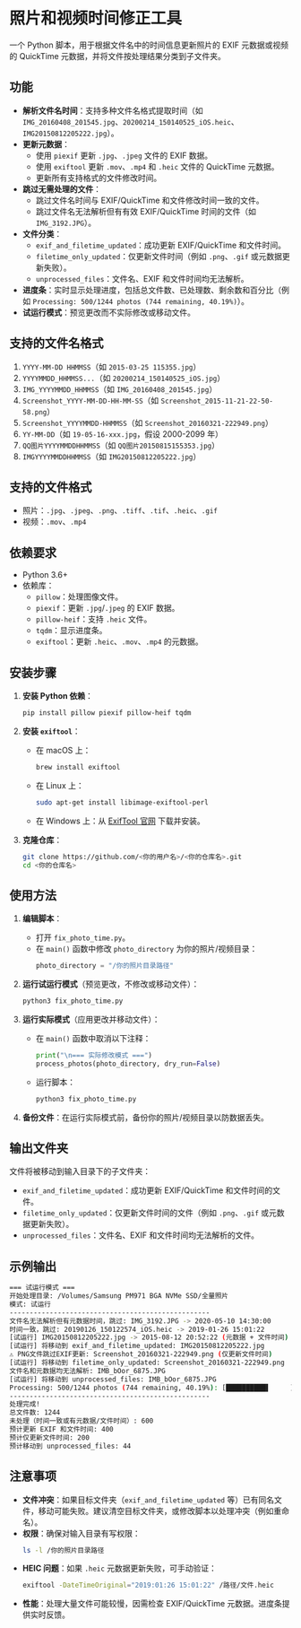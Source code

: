 # 照片和视频时间修正工具

一个 Python 脚本，用于根据文件名中的时间信息更新照片的 EXIF 元数据或视频的 QuickTime 元数据，并将文件按处理结果分类到子文件夹。

## 功能

- **解析文件名时间**：支持多种文件名格式提取时间（如 `IMG_20160408_201545.jpg`、`20200214_150140525_iOS.heic`、`IMG20150812205222.jpg`）。
- **更新元数据**：
  - 使用 `piexif` 更新 `.jpg`、`.jpeg` 文件的 EXIF 数据。
  - 使用 `exiftool` 更新 `.mov`、`.mp4` 和 `.heic` 文件的 QuickTime 元数据。
  - 更新所有支持格式的文件修改时间。
- **跳过无需处理的文件**：
  - 跳过文件名时间与 EXIF/QuickTime 和文件修改时间一致的文件。
  - 跳过文件名无法解析但有有效 EXIF/QuickTime 时间的文件（如 `IMG_3192.JPG`）。
- **文件分类**：
  - `exif_and_filetime_updated`：成功更新 EXIF/QuickTime 和文件时间。
  - `filetime_only_updated`：仅更新文件时间（例如 `.png`、`.gif` 或元数据更新失败）。
  - `unprocessed_files`：文件名、EXIF 和文件时间均无法解析。
- **进度条**：实时显示处理进度，包括总文件数、已处理数、剩余数和百分比（例如 `Processing: 500/1244 photos (744 remaining, 40.19%)`）。
- **试运行模式**：预览更改而不实际修改或移动文件。

## 支持的文件名格式

1. `YYYY-MM-DD HHMMSS`（如 `2015-03-25 115355.jpg`）
2. `YYYYMMDD_HHMMSS...`（如 `20200214_150140525_iOS.jpg`）
3. `IMG_YYYYMMDD_HHMMSS`（如 `IMG_20160408_201545.jpg`）
4. `Screenshot_YYYY-MM-DD-HH-MM-SS`（如 `Screenshot_2015-11-21-22-50-58.png`）
5. `Screenshot_YYYYMMDD-HHMMSS`（如 `Screenshot_20160321-222949.png`）
6. `YY-MM-DD`（如 `19-05-16-xxx.jpg`，假设 2000-2099 年）
7. `QQ图片YYYYMMDDHHMMSS`（如 `QQ图片20150815155353.jpg`）
8. `IMGYYYYMMDDHHMMSS`（如 `IMG20150812205222.jpg`）

## 支持的文件格式

- 照片：`.jpg`、`.jpeg`、`.png`、`.tiff`、`.tif`、`.heic`、`.gif`
- 视频：`.mov`、`.mp4`

## 依赖要求

- Python 3.6+
- 依赖库：
  - `pillow`：处理图像文件。
  - `piexif`：更新 `.jpg`/`.jpeg` 的 EXIF 数据。
  - `pillow-heif`：支持 `.heic` 文件。
  - `tqdm`：显示进度条。
  - `exiftool`：更新 `.heic`、`.mov`、`.mp4` 的元数据。

## 安装步骤

1. **安装 Python 依赖**：
   ```bash
   pip install pillow piexif pillow-heif tqdm
   ```

2. **安装 `exiftool`**：
   - 在 macOS 上：
     ```bash
     brew install exiftool
     ```
   - 在 Linux 上：
     ```bash
     sudo apt-get install libimage-exiftool-perl
     ```
   - 在 Windows 上：从 [ExifTool 官网](https://exiftool.org/) 下载并安装。

3. **克隆仓库**：
   ```bash
   git clone https://github.com/<你的用户名>/<你的仓库名>.git
   cd <你的仓库名>
   ```

## 使用方法

1. **编辑脚本**：
   - 打开 `fix_photo_time.py`。
   - 在 `main()` 函数中修改 `photo_directory` 为你的照片/视频目录：
     ```python
     photo_directory = "/你的照片目录路径"
     ```

2. **运行试运行模式**（预览更改，不修改或移动文件）：
   ```bash
   python3 fix_photo_time.py
   ```

3. **运行实际模式**（应用更改并移动文件）：
   - 在 `main()` 函数中取消以下注释：
     ```python
     print("\n=== 实际修改模式 ===")
     process_photos(photo_directory, dry_run=False)
     ```
   - 运行脚本：
     ```bash
     python3 fix_photo_time.py
     ```

4. **备份文件**：在运行实际模式前，备份你的照片/视频目录以防数据丢失。

## 输出文件夹

文件将被移动到输入目录下的子文件夹：
- `exif_and_filetime_updated`：成功更新 EXIF/QuickTime 和文件时间的文件。
- `filetime_only_updated`：仅更新文件时间的文件（例如 `.png`、`.gif` 或元数据更新失败）。
- `unprocessed_files`：文件名、EXIF 和文件时间均无法解析的文件。

## 示例输出

```bash
=== 试运行模式 ===
开始处理目录: /Volumes/Samsung PM971 BGA NVMe SSD/全量照片
模式: 试运行
--------------------------------------------------
文件名无法解析但有元数据时间，跳过: IMG_3192.JPG -> 2020-05-10 14:30:00
时间一致，跳过: 20190126_150122574_iOS.heic -> 2019-01-26 15:01:22
[试运行] IMG20150812205222.jpg -> 2015-08-12 20:52:22 (元数据 + 文件时间)
[试运行] 将移动到 exif_and_filetime_updated: IMG20150812205222.jpg
⚠ PNG文件跳过EXIF更新: Screenshot_20160321-222949.png (仅更新文件时间)
[试运行] 将移动到 filetime_only_updated: Screenshot_20160321-222949.png
文件名和元数据均无法解析: IMB_bOor_6875.JPG
[试运行] 将移动到 unprocessed_files: IMB_bOor_6875.JPG
Processing: 500/1244 photos (744 remaining, 40.19%): [██████████▌     ]
--------------------------------------------------
处理完成!
总文件数: 1244
未处理（时间一致或有元数据/文件时间）: 600
预计更新 EXIF 和文件时间: 400
预计仅更新文件时间: 200
预计移动到 unprocessed_files: 44
```

## 注意事项

- **文件冲突**：如果目标文件夹（`exif_and_filetime_updated` 等）已有同名文件，移动可能失败。建议清空目标文件夹，或修改脚本以处理冲突（例如重命名）。
- **权限**：确保对输入目录有写权限：
  ```bash
  ls -l /你的照片目录路径
  ```
- **HEIC 问题**：如果 `.heic` 元数据更新失败，可手动验证：
  ```bash
  exiftool -DateTimeOriginal="2019:01:26 15:01:22" /路径/文件.heic
  ```
- **性能**：处理大量文件可能较慢，因需检查 EXIF/QuickTime 元数据。进度条提供实时反馈。